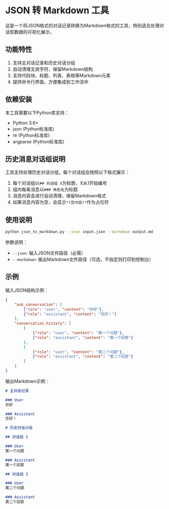 
# JSON 转 Markdown 工具

这是一个将JSON格式的对话记录转换为Markdown格式的工具，特别适合处理对话型数据的可视化展示。

## 功能特性

1. 支持主对话记录和历史对话分组
2. 自动清理无效字符，保留Markdown结构
3. 支持代码块、标题、列表、表格等Markdown元素
4. 提供命令行界面，方便集成到工作流中

## 依赖安装

本工具需要以下Python库支持：

- Python 3.6+
- json (Python标准库)
- re (Python标准库)
- argparse (Python标准库)

## 历史消息对话组说明

工具支持处理历史对话分组，每个对话组会按照以下格式展示：

1. 每个对话组以`## 对话组 X`为标题，X从1开始编号
2. 组内每条消息以`### 角色名`为标题
3. 消息内容会进行自动清理，保留Markdown格式
4. 如果消息内容为空，会显示`*(空内容)*`作为占位符

## 使用说明

```bash
python json_to_markdown.py --json input.json --markdown output.md
```

参数说明：
- `--json`: 输入JSON文件路径（必需）
- `--markdown`: 输出Markdown文件路径（可选，不指定则打印到控制台）

## 示例

输入JSON结构示例：
```json
{
    "ask_conversation": [
        {"role": "user", "content": "你好"},
        {"role": "assistant", "content": "您好！"}
    ],
    "conversation_history": [
        [
            {"role": "user", "content": "第一个问题"},
            {"role": "assistant", "content": "第一个回答"}
        ],
        [
            {"role": "user", "content": "第二个问题"},
            {"role": "assistant", "content": "第二个回答"}
        ]
    ]
}
```

输出Markdown示例：
```markdown
# 主对话记录

### User
你好

### Assistant
您好！

# 历史对话分组

## 对话组 1

### User
第一个问题

### Assistant
第一个回答

## 对话组 2

### User
第二个问题

### Assistant
第二个回答
```